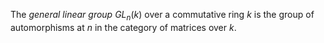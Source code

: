 The *general linear group* $GL_n(k)$ over a commutative ring $k$ is the group of automorphisms at $n$ in the category of matrices over $k$.
